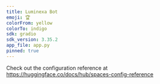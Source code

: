 ```yaml
---
title: Luminexa Bot
emoji: 🏆
colorFrom: yellow
colorTo: indigo
sdk: gradio
sdk_version: 3.35.2
app_file: app.py
pinned: true
---
```


Check out the configuration reference at https://huggingface.co/docs/hub/spaces-config-reference